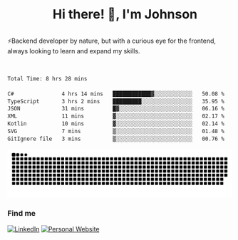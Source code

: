 <div id="user-content-toc">
  <ul align="center">
    <summary><h1 style="display: inline-block">Hi there! 👋, I'm Johnson</h1></summary>
  </ul>
</div>

⚡Backend developer by nature, but with a curious eye for the frontend, always looking to learn and expand my skills.

<br>


<!--START_SECTION:waka-->

```txt
Total Time: 8 hrs 28 mins

C#               4 hrs 14 mins   ████████████▓░░░░░░░░░░░░   50.08 %
TypeScript       3 hrs 2 mins    █████████░░░░░░░░░░░░░░░░   35.95 %
JSON             31 mins         █▓░░░░░░░░░░░░░░░░░░░░░░░   06.16 %
XML              11 mins         ▓░░░░░░░░░░░░░░░░░░░░░░░░   02.17 %
Kotlin           10 mins         ▓░░░░░░░░░░░░░░░░░░░░░░░░   02.14 %
SVG              7 mins          ▒░░░░░░░░░░░░░░░░░░░░░░░░   01.48 %
GitIgnore file   3 mins          ▒░░░░░░░░░░░░░░░░░░░░░░░░   00.76 %
```

<!--END_SECTION:waka-->


<img  src="https://github.com/1999AZZAR/1999AZZAR/blob/main/resources/img/grid-snake.svg"
       alt="snake" /></a>

### Find me
<a href="https://www.linkedin.com/in/dusabe-johnson" target="_blank"><img src="https://img.shields.io/badge/LinkedIn-%230077B5.svg?&style=flat&logo=linkedin&logoColor=white" alt="LinkedIn"></a>
‎‎ [![Personal Website](https://img.shields.io/badge/visit-Johnson.rw-blue)](https://johnson.rw/)
